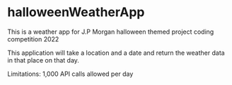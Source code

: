 # halloweenWeatherApp

This is a weather app for J.P Morgan halloween themed project coding competition 2022

This application will take a location and a date and return the weather data in that place on that day.

Limitations: 1,000 API calls allowed per day
